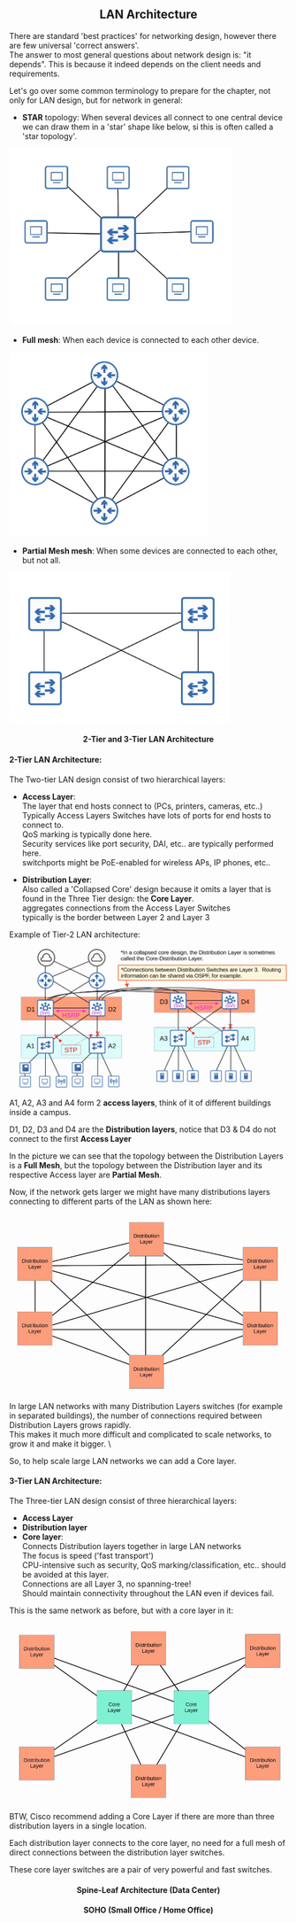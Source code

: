 <h2 align="center">LAN Architecture</h2>

There are standard 'best practices' for networking design, however there are few universal 'correct answers'. \
The answer to most general questions about network design is: "it depends". This is because it indeed
depends on the client needs and requirements.

Let's go over some common terminology to prepare for the chapter, not only for LAN design, but for network in general:

- <b>STAR</b> topology: When several devices all connect to one central device we can draw them in a 'star' shape like below, si this is often called a 'star topology'.

![Star](https://github.com/FrenzisRed/My_CCNA_Notes/blob/main/images/Star.png?raw=true "Star")

- <b>Full mesh</b>: When each device is connected to each other device.

![Full Mesh](https://github.com/FrenzisRed/My_CCNA_Notes/blob/main/images/Full_mesh.png?raw=true "full mesh")

- <b>Partial Mesh mesh</b>: When some devices are connected to each other, but not all.

![Partial Mesh](https://github.com/FrenzisRed/My_CCNA_Notes/blob/main/images/Partial.png?raw=true "partial mesh")

<h4 align="center">2-Tier and 3-Tier LAN Architecture</h4>

<h4>2-Tier LAN Architecture:</h4>

The Two-tier LAN design consist of two hierarchical layers:
- <b>Access Layer</b>: \
The layer that end hosts connect to (PCs, printers, cameras, etc..) \
Typically Access Layers Switches have lots of ports for end hosts to connect to. \
QoS marking is typically done here. \
Security services like port security, DAI, etc.. are typically performed here. \
switchports might be PoE-enabled for wireless APs, IP phones, etc..

- <b>Distribution Layer</b>: \
Also called  a 'Collapsed Core' design because it omits a layer that is found in the Three Tier design: the <b>Core Layer</b>. \
aggregates connections from the Access Layer Switches \
typically is the border between Layer 2 and Layer 3

Example of Tier-2 LAN architecture:

![Tier-2](https://github.com/FrenzisRed/My_CCNA_Notes/blob/main/images/tier-2.png?raw=true "Tier-2")

A1, A2, A3 and A4 form 2 <b>access layers</b>, think of it of different buildings inside a campus.

D1, D2, D3 and D4 are the <b>Distribution layers</b>, notice that D3 & D4 do not connect to the first <b>Access Layer</b>

In the picture we can see that the topology between the Distribution Layers is a <b>Full Mesh</b>, but the topology between the Distribution layer and its respective Access layer are <b>Partial Mesh</b>.

Now, if the network gets larger we might have many distributions layers connecting to different parts of the LAN as shown here:

![LAN](https://github.com/FrenzisRed/My_CCNA_Notes/blob/main/images/Distribution_no_core.png?raw=true "Distribution no core")

In large LAN networks with many Distribution Layers switches (for example in separated buildings), the number of connections required between Distribution Layers grows rapidly. \
This makes it much more difficult and complicated to scale networks, to grow it and make it bigger. \

So, to help scale large LAN networks we can add a Core layer.

<h4>3-Tier LAN Architecture:</h4>

The Three-tier LAN design consist of three hierarchical layers:
- <b>Access Layer</b>
- <b>Distribution layer</b>
- <b>Core layer</b>: \
 Connects Distribution layers together in large LAN networks \
 The focus is speed ('fast transport') \
 CPU-intensive such as security, QoS marking/classification, etc.. should be avoided at this layer. \
 Connections are all Layer 3, no spanning-tree! \
 Should maintain connectivity throughout the LAN even if devices fail.

This is the same network as before, but with a core layer in it:

![Tier-3](https://github.com/FrenzisRed/My_CCNA_Notes/blob/main/images/Distribution_with_core.png?raw=true "Tier-3")

BTW, Cisco recommend adding a Core Layer if there are more than three distribution layers in a single location.

Each distribution layer connects to the core layer, no need for a full mesh of direct connections between the distribution layer switches.

These core layer switches are a pair of very powerful and fast switches.


<h4 align="center">Spine-Leaf Architecture (Data Center)</h4>

<h4 align="center">SOHO (Small Office / Home Office)</h4>

<h4 align="center"></h4>
